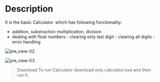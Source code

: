 # Description
It is the basic Calculator. which has following functionality:
- addition, substraction multiplication, division
- dealing with float numbers
      - clearing only last digit
      - clearing all digits
      - error handling



![pre_view-02](https://user-images.githubusercontent.com/93184409/151929565-c4d3f11d-5d5b-49ec-b2db-17fd4d17f860.png)


![pre_view-03](https://user-images.githubusercontent.com/93184409/151929566-ff22b9f4-ba20-4dba-83c4-69c163d4e531.png)

> Download
To run Calculator download only calculator.exe and then run it.
